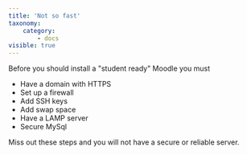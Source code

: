 ```yaml
---
title: 'Not so fast'
taxonomy:
    category:
        - docs
visible: true
---
```


Before you should install a "student ready" Moodle  you must
* Have a domain with HTTPS
* Set up a firewall
* Add SSH keys
* Add swap space
* Have a LAMP server
* Secure MySql

Miss out these steps and you will not have a secure or reliable server.